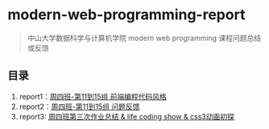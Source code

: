 # modern-web-programming-report
> 中山大学数据科学与计算机学院 modern web programming 课程问题总结或反馈

## 目录
1. report1：[周四班-第11到15组 前端编程代码风格]
2. report2：[周四班-第11到15组 问题反馈]
3. report3: [周四班第三次作业总结 & life coding show & css3动画初探]
 
[周四班-第11到15组 前端编程代码风格]: https://github.com/wujr5/modern-web-programming-report/issues/2
[周四班-第11到15组 问题反馈]: https://github.com/wujr5/modern-web-programming-report/issues/2
[周四班第三次作业总结 & life coding show & css3动画初探]: https://github.com/wujr5/modern-web-programming-report/issues/3
